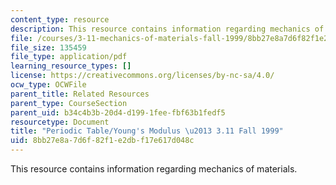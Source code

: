 ```yaml
---
content_type: resource
description: This resource contains information regarding mechanics of materials.
file: /courses/3-11-mechanics-of-materials-fall-1999/8bb27e8a7d6f82f1e2dbf17e617d048c_MIT3_11F99_youngsmodulusc.pdf
file_size: 135459
file_type: application/pdf
learning_resource_types: []
license: https://creativecommons.org/licenses/by-nc-sa/4.0/
ocw_type: OCWFile
parent_title: Related Resources
parent_type: CourseSection
parent_uid: b34c4b3b-20d4-d199-1fee-fbf63b1fedf5
resourcetype: Document
title: "Periodic Table/Young's Modulus \u2013 3.11 Fall 1999"
uid: 8bb27e8a-7d6f-82f1-e2db-f17e617d048c
---
```

This resource contains information regarding mechanics of materials.